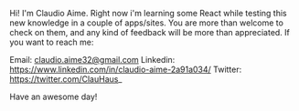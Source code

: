 
Hi! I'm Claudio Aime.
Right now i'm learning some React while testing this new knowledge in a couple of apps/sites.
You are more than welcome to check on them, and any kind of feedback will be more than appreciated.
If you want to reach me:

Email: claudio.aime32@gmail.com
Linkedin: https://www.linkedin.com/in/claudio-aime-2a91a034/
Twitter: https://twitter.com/ClauHaus_

Have an awesome day!
